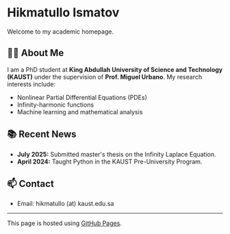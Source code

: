# Hikmatullo Ismatov

Welcome to my academic homepage.

## 👨‍🎓 About Me
I am a PhD student at **King Abdullah University of Science and Technology (KAUST)** under the supervision of **Prof. Miguel Urbano**. My research interests include:

- Nonlinear Partial Differential Equations (PDEs)
- Infinity-harmonic functions
- Machine learning and mathematical analysis

## 📚 Recent News
- **July 2025:** Submitted master's thesis on the Infinity Laplace Equation.
- **April 2024:** Taught Python in the KAUST Pre-University Program.

## 📫 Contact
- Email: hikmatullo (at) kaust.edu.sa

---

This page is hosted using [GitHub Pages](https://pages.github.com/).
